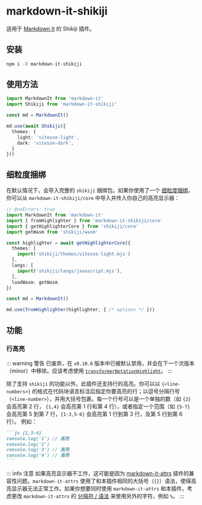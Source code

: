 # markdown-it-shikiji

<Badges name="markdown-it-shikiji" />

适用于 [Markdown It](https://markdown-it.github.io/) 的 Shikiji 插件。

## 安装

```bash
npm i -D markdown-it-shikiji
```

## 使用方法

```ts twoslash
import MarkdownIt from 'markdown-it'
import Shikiji from 'markdown-it-shikiji'

const md = MarkdownIt()

md.use(await Shikiji({
  themes: {
    light: 'vitesse-light',
    dark: 'vitesse-dark',
  }
}))
```

## 细粒度捆绑

在默认情况下，会导入完整的 `shikiji` 捆绑包。如果你使用了一个 [细粒度捆绑](/zh/guide/install#细粒度捆绑)，你可以从 `markdown-it-shikiji/core` 中导入并传入你自己的高亮显示器：

```ts twoslash
// @noErrors: true
import MarkdownIt from 'markdown-it'
import { fromHighlighter } from 'markdown-it-shikiji/core'
import { getHighlighterCore } from 'shikiji/core'
import getWasm from 'shikiji/wasm'

const highlighter = await getHighlighterCore({
  themes: [
    import('shikiji/themes/vitesse-light.mjs')
  ],
  langs: [
    import('shikiji/langs/javascript.mjs'),
  ],
  loadWasm: getWasm
})

const md = MarkdownIt()

md.use(fromHighlighter(highlighter, { /* options */ }))
```

## 功能

### 行高亮

::: warning 警告
已废弃，在 `v0.10.0` 版本中已被默认禁用，并会在下一个次版本（minor）中移除。应该考虑使用 [`transformerNotationHighlight`](/zh/packages/transformers#transformernotationhighlight)。
:::

除了支持 `shikiji` 的功能以外，此插件还支持行的高亮。你可以以 `{<line-numbers>}` 的格式在代码块语言标注后指定你要高亮的行；以逗号分隔行号（`<line-number>`），并用大括号包裹。每一个行号可以是一个单独的数（如 `{2}` 会高亮第 2 行， `{1,4}` 会高亮第 1 行和第 4 行），或者指定一个范围（如 `{5-7}` 会高亮第 5 到第 7 行，`{1-3,5-6}` 会高亮第 1 行到第 3 行，及第 5 行到第 6 行）。 例如：

````md
```js {1,3-4}
console.log('1') // 高亮
console.log('2')
console.log('3') // 高亮
console.log('4') // 高亮
```
````

::: info 注意
如果高亮显示器不工作，这可能是因为 [markdown-it-attrs](https://github.com/arve0/markdown-it-attrs) 插件的兼容性问题。`markdown-it-attrs` 使用了和本插件相同的大括号（`{}`）语法，使得高亮显示器无法正常工作。如果你想要同时使用 `markdown-it-attrs` 和本插件，考虑更改 `markdown-it-attrs` 的 [分隔符 / 语法](https://github.com/arve0/markdown-it-attrs#custom-delimiters) 来使用另外的字符，例如 `%`。
:::
